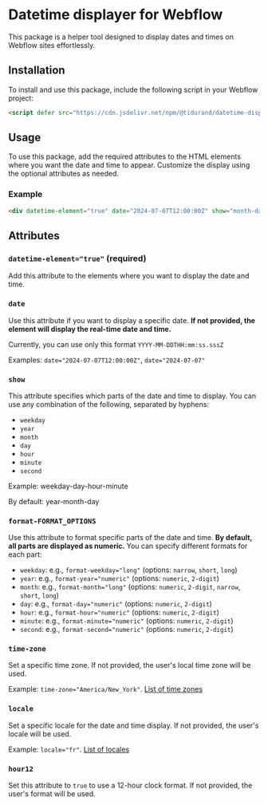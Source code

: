 # Datetime displayer for Webflow

This package is a helper tool designed to display dates and times on Webflow sites effortlessly.

## Installation
To install and use this package, include the following script in your Webflow project:

```html
<script defer src="https://cdn.jsdelivr.net/npm/@tidurand/datetime-displayer@0.1.0/index.js"></script>
```

## Usage

To use this package, add the required attributes to the HTML elements where you want the date and time to appear. Customize the display using the optional attributes as needed.

### Example

```html
<div datetime-element="true" date="2024-07-07T12:00:00Z" show="month-day-hour-minute" format-month="short" locale="en-US" hour12="true"></div>
```

## Attributes

### `datetime-element="true"` (required)
Add this attribute to the elements where you want to display the date and time.

### `date`
Use this attribute if you want to display a specific date. **If not provided, the element will display the real-time date and time.**

Currently, you can use only this format `YYYY-MM-DDTHH:mm:ss.sssZ`

Examples: `date="2024-07-07T12:00:00Z"`, `date="2024-07-07"`

### `show`
This attribute specifies which parts of the date and time to display. You can use any combination of the following, separated by hyphens:
- `weekday`
- `year`
- `month`
- `day`
- `hour`
- `minute`
- `second`
  
Example: weekday-day-hour-minute

By default: year-month-day

### `format-FORMAT_OPTIONS`
Use this attribute to format specific parts of the date and time. **By default, all parts are displayed as numeric.** You can specify different formats for each part:
- `weekday`: e.g., `format-weekday="long"` (options: `narrow`, `short`, `long`)
- `year`: e.g., `format-year="numeric"` (options: `numeric`, `2-digit`)
- `month`: e.g., `format-month="long"` (options: `numeric`, `2-digit`, `narrow`, `short`, `long`)
- `day`: e.g., `format-day="numeric"` (options: `numeric`, `2-digit`)
- `hour`: e.g., `format-hour="numeric"` (options: `numeric`, `2-digit`)
- `minute`: e.g., `format-minute="numeric"` (options: `numeric`, `2-digit`)
- `second`: e.g., `format-second="numeric"` (options: `numeric`, `2-digit`)

### `time-zone`
Set a specific time zone. If not provided, the user's local time zone will be used.

Example: `time-zone="America/New_York"`. [List of time zones](https://en.wikipedia.org/wiki/List_of_tz_database_time_zones)

### `locale`
Set a specific locale for the date and time display. If not provided, the user's locale will be used.

Example: `locale="fr"`. [List of locales](https://github.com/date-fns/date-fns/tree/main/src/locale)

### `hour12`
Set this attribute to `true` to use a 12-hour clock format. If not provided, the user's format will be used.
